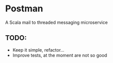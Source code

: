 # Postman
A Scala mail to threaded messaging microservice

## TODO:

* Keep it simple, refactor... 
* Improve tests, at the moment are not so good
